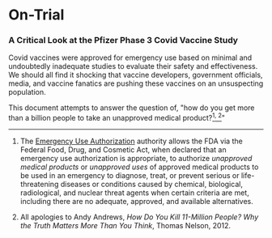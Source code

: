 # On-Trial
### A Critical Look at the Pfizer Phase 3 Covid Vaccine Study

<p>
Covid vaccines were approved for emergency use based on minimal and undoubtedly inadequate studies to evaluate their safety and effectiveness. We should all find it shocking that vaccine developers, government officials, media, and vaccine fanatics are pushing these vaccines on an unsuspecting population.

This document attempts to answer the question of, "how do you get more than a billion people to take an unapproved medical product?<a href="#fn1" class="footnote-ref" id="fnref1"><sup>1</sup></a><a href="#fn2" class="footnote-ref" id="fnref2"><sup>, 2</sup></a>"
</p>

<section class="footnotes">
<hr />
<ol>
<li id="fn1"><p>The <a href="https://www.fda.gov/emergency-preparedness-and-response/mcm-legal-regulatory-and-policy-framework/emergency-use-authorization">Emergency Use Authorization</a> authority allows the FDA via the Federal Food, Drug, and Cosmetic Act, when declared that an emergency use authorization is appropriate, to authorize <em>unapproved medical products</em> or <em>unapproved uses</em> of approved medical products to be used in an emergency to diagnose, treat, or prevent serious or life-threatening diseases or conditions caused by chemical, biological, radiological, and nuclear threat agents when certain criteria are met, including there are no adequate, approved, and available alternatives.<a href="#fnref1" class="footnote-back"></a></p></li>
<li id="fn2">
<p>All apologies to Andy Andrews, <em>How Do You Kill 11-Million People? Why the Truth Matters More Than You Think</em>, Thomas Nelson, 2012.<a href="#fnref2" class="footnote-back"></a></p>
</li>
</ol>
</section>

